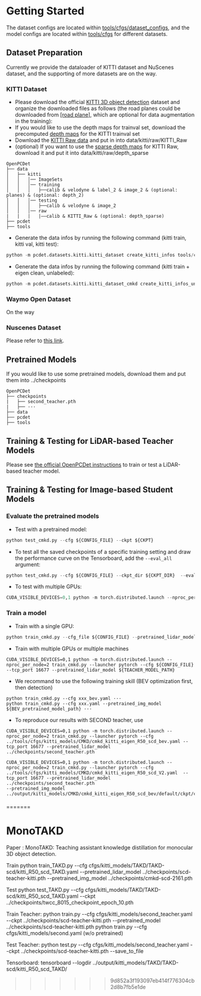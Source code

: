 # Getting Started
The dataset configs are located within [tools/cfgs/dataset_configs](../tools/cfgs/dataset_configs), 
and the model configs are located within [tools/cfgs](../tools/cfgs) for different datasets. 


## Dataset Preparation

Currently we provide the dataloader of KITTI dataset and NuScenes dataset, and the supporting of more datasets are on the way.  

### KITTI Dataset
* Please download the official [KITTI 3D object detection](http://www.cvlibs.net/datasets/kitti/eval_object.php?obj_benchmark=3d) dataset and organize the downloaded files as follows (the road planes could be downloaded from [[road plane]](https://drive.google.com/file/d/1d5mq0RXRnvHPVeKx6Q612z0YRO1t2wAp/view?usp=sharing), which are optional for data augmentation in the training):
* If you would like to use the depth maps for trainval set, download the precomputed [depth maps](https://drive.google.com/file/d/1qFZux7KC_gJ0UHEg-qGJKqteE9Ivojin/view?usp=sharing) for the KITTI trainval set
* Download the [KITTI Raw data](https://www.cvlibs.net/datasets/kitti/raw_data.php) and put in into data/kitti/raw/KITTI_Raw
* (optional) If you want to use the [sparse depth maps](https://www.cvlibs.net/datasets/kitti/eval_depth_all.php) for KITTI Raw, download it and put it into data/kitti/raw/depth_sparse

```
OpenPCDet
├── data
│   ├── kitti
│   │   │── ImageSets
│   │   │── training
│   │   │   ├──calib & velodyne & label_2 & image_2 & (optional: planes) & (optional: depth_2)
│   │   │── testing
│   │   │   ├──calib & velodyne & image_2
│   │   │── raw
|   |   |   |——calib & KITTI_Raw & (optional: depth_sparse)
├── pcdet
├── tools
```

* Generate the data infos by running the following command (kitti train, kitti val, kitti test): 
```python 
python -m pcdet.datasets.kitti.kitti_dataset create_kitti_infos tools/cfgs/dataset_configs/kitti_dataset.yaml
```

* Generate the data infos by running the following command (kitti train + eigen clean, unlabeled):
```python 
python -m pcdet.datasets.kitti.kitti_dataset_cmkd create_kitti_infos_unlabel tools/cfgs/dataset_configs/kitti_dataset.yaml
```
### Waymo Open Dataset
<!-- * Please download the official [Waymo Open Dataset](https://waymo.com/open/download/), 
including the training data `training_0000.tar~training_0031.tar` and the validation 
data `validation_0000.tar~validation_0007.tar`.
* Unzip all the above `xxxx.tar` files to the directory of `data/waymo/raw_data` as follows (You could get 798 *train* tfrecord and 202 *val* tfrecord ):  
```
OpenPCDet
├── data
│   ├── waymo
│   │   │── ImageSets
│   │   │── raw_data
│   │   │   │── segment-xxxxxxxx.tfrecord
|   |   |   |── ...
|   |   |── waymo_processed_data_v0_5_0
│   │   │   │── segment-xxxxxxxx/
|   |   |   |── ...
│   │   │── waymo_processed_data_v0_5_0_gt_database_train_sampled_1/
│   │   │── waymo_processed_data_v0_5_0_waymo_dbinfos_train_sampled_1.pkl
│   │   │── waymo_processed_data_v0_5_0_gt_database_train_sampled_1_global.npy (optional)
│   │   │── waymo_processed_data_v0_5_0_infos_train.pkl (optional)
│   │   │── waymo_processed_data_v0_5_0_infos_val.pkl (optional)
├── pcdet
├── tools
```
* Install the official `waymo-open-dataset` by running the following command: 
```shell script
pip3 install --upgrade pip
# tf 2.0.0
pip3 install waymo-open-dataset-tf-2-5-0 --user
```

* Extract point cloud data from tfrecord and generate data infos by running the following command (it takes several hours, 
and you could refer to `data/waymo/waymo_processed_data_v0_5_0` to see how many records that have been processed): 
```python 
python -m pcdet.datasets.waymo.waymo_dataset --func create_waymo_infos \
    --cfg_file tools/cfgs/dataset_configs/waymo_dataset.yaml
```

Note that you do not need to install `waymo-open-dataset` if you have already processed the data before and do not need to evaluate with official Waymo Metrics.  -->
On the way

### Nuscenes Dataset
Please refer to [this link](https://github.com/Cc-Hy/CMKD-MV).

## Pretrained Models

If you would like to use some pretrained models, download them and put them into ../checkpoints
```
OpenPCDet
├── checkpoints
|   ├── second_teacher.pth
|   ├── ···
├── data
├── pcdet
├── tools
```
## Training & Testing for LiDAR-based Teacher Models

Please see [the official OpenPCDet instructions](https://github.com/open-mmlab/OpenPCDet/blob/master/docs/GETTING_STARTED.md) to train or test a LiDAR-based teacher model.


## Training & Testing for Image-based Student Models
### Evaluate the pretrained models
* Test with a pretrained model: 
```python
python test_cmkd.py --cfg ${CONFIG_FILE} --ckpt ${CKPT}
```

* To test all the saved checkpoints of a specific training setting and draw the performance curve on the Tensorboard, add the `--eval_all` argument: 
```python
python test_cmkd.py --cfg ${CONFIG_FILE} --ckpt_dir ${CKPT_DIR}  --eval_all
```

* To test with multiple GPUs:
```python
CUDA_VISIBLE_DEVICES=0,1 python -m torch.distributed.launch --nproc_per_node=2 test_cmkd.py --launcher pytorch --cfg ${CONFIG_FILE} --tcp_port 16677 --ckpt ${CKPT}
```

### Train a model

* Train with a single GPU:
```python
python train_cmkd.py --cfg_file ${CONFIG_FILE} --pretrained_lidar_model ${TEACHER_MODEL_PATH}
```

* Train with multiple GPUs or multiple machines
```
CUDA_VISIBLE_DEVICES=0,1 python -m torch.distributed.launch --nproc_per_node=2 train_cmkd.py --launcher pytorch --cfg ${CONFIG_FILE} --tcp_port 16677 --pretrained_lidar_model ${TEACHER_MODEL_PATH}
```

* We recommand to use the following training skill (BEV optimization first, then detection)
```
python train_cmkd.py --cfg xxx_bev.yaml ···
python train_cmkd.py --cfg xxx.yaml --pretrained_img_model ${BEV_pretrained_model_path} ···
```

* To reproduce our results with SECOND teacher, use
```
CUDA_VISIBLE_DEVICES=0,1 python -m torch.distributed.launch --nproc_per_node=2 train_cmkd.py --launcher pytorch --cfg ../tools/cfgs/kitti_models/CMKD/cmkd_kitti_eigen_R50_scd_bev.yaml --tcp_port 16677 --pretrained_lidar_model ../checkpoints/second_teacher.pth

CUDA_VISIBLE_DEVICES=0,1 python -m torch.distributed.launch --nproc_per_node=2 train_cmkd.py --launcher pytorch --cfg ../tools/cfgs/kitti_models/CMKD/cmkd_kitti_eigen_R50_scd_V2.yaml  --tcp_port 16677 --pretrained_lidar_model ../checkpoints/second_teacher.pth
--pretrained_img_model ../output/kitti_models/CMKD/cmkd_kitti_eigen_R50_scd_bev/default/ckpt/checkpoint_epoch_30.pth
```



####

=======
# MonoTAKD
Paper : MonoTAKD: Teaching assistant knowledge distillation for monocular 3D object detection.

Train
python train_TAKD.py --cfg cfgs/kitti_models/TAKD/TAKD-scd/kitti_R50_scd_TAKD.yaml --pretrained_lidar_model ../checkpoints/scd-teacher-kitti.pth --pretrained_img_model ../checkpoints/cmkd-scd-2161.pth

Test
python test_TAKD.py --cfg cfgs/kitti_models/TAKD/TAKD-scd/kitti_R50_scd_TAKD.yaml --ckpt ../checkpoints/twcc_8015_checkpoint_epoch_10.pth

Train Teacher:
python train.py --cfg cfgs/kitti_models/second_teacher.yaml --ckpt ../checkpoints/scd-teacher-kitti.pth --pretrained_model ../checkpoints/scd-teacher-kitti.pth 
python train.py --cfg cfgs/kitti_models/second.yaml  (w/o pretrained)

Test Teacher:
python test.py --cfg cfgs/kitti_models/second_teacher.yaml --ckpt ../checkpoints/scd-teacher-kitti.pth --save_to_file

Tensorboard:
tensorboard --logdir ../output/kitti_models/TAKD/TAKD-scd/kitti_R50_scd_TAKD/
>>>>>>> 9d852a3f193097eb414f776304cb2d8b7fb5e1de
